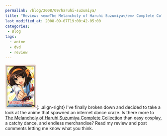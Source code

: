 ```yaml
---
permalink: /blog/2008/09/haruhi-suzumiya/
title: "Review: <em>The Melancholy of Haruhi Suzumiya</em> Complete Collection"
last_modified_at: 2008-09-07T19:00:42-05:00
categories:
 - Blog
tags:
  - anime
  - dvd
  - review
---
```


![The Melancholy of Haruhi Suzumiya Complete Collection](/assets/images/reviews/haruhi.jpg){: .align-right}
I've finally broken down and decided to take a look at the anime that spawned an internet dance craze. Is there more to
[The Melancholy of Haruhi Suzumiya Complete Collection](http://www.mania.com/melancholy-haruhi-suzumiya-complete-collection_article_80395.html)
than easy cosplay, a catchy dance, and endless merchandise? Read my review and post comments letting me know what you think.